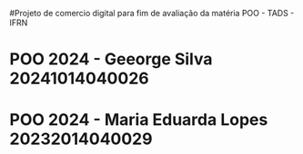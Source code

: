 #Projeto de comercio digital para fim de avaliação da matéria POO - TADS - IFRN

# POO 2024 - Geeorge Silva 20241014040026
# POO 2024 - Maria Eduarda Lopes 20232014040029
